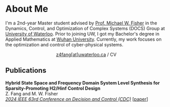 # About Me
I'm a 2nd-year Master student advised by <a href="https://michaelwfisher.github.io/">Prof. Michael W. Fisher</a> in the Dynamics, Control, and Optimization 
of Complex Systems (DOCS) Group at <a href="https://uwaterloo.ca/">University of Waterloo</a>. 
Prior to joining UW, I got my Bachelor's degree in Applied Mathematics at <a href="https://en.whu.edu.cn/">Wuhan University</a>. 
Currently, my work focuses on the optimization and control of cyber-physical systems.

<div align="center">
<a href="mailto:z4fang@uwaterloo.ca">z4fang[at]uwaterloo.ca</a> / CV
</div>

## Publications
<b>Hybrid State Space and Frequency Domain System Level Synthesis for Sparsity-Promoting H2/Hinf Control Design</b>  
Z. Fang and M. W. Fisher  
<a href="https://cdc2024.ieeecss.org/"><i>2024 IEEE 63rd Conference on Decision and Control (CDC)</i></a> [<a href="https://JohnFangZ.github.io/file/24CDC.pdf">paper</a>]

<!--
## Build
```bash
yarn run build
```
Static website will be generated at `profile/public`.

-->
